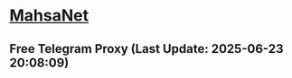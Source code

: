 
# [MahsaNet](https://t.me/mahsa_net)
## Free Telegram Proxy (Last Update: 2025-06-23 20:08:09)

    